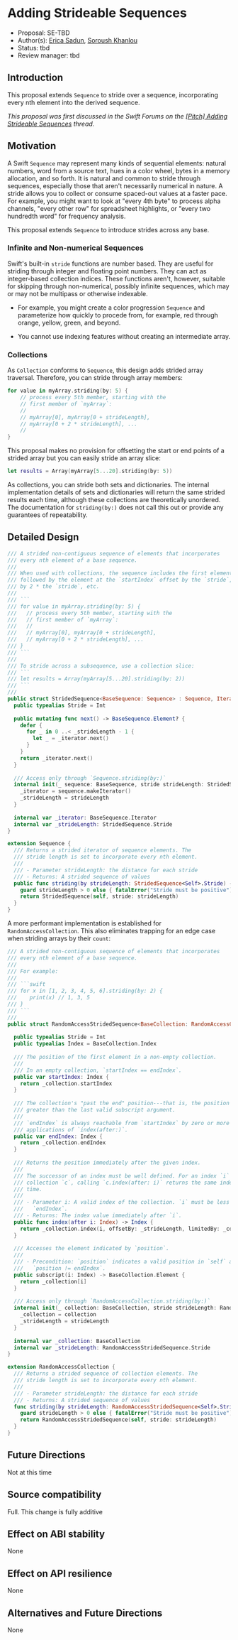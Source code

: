 # Adding Strideable Sequences

* Proposal: SE-TBD
* Author(s): [Erica Sadun](http://github.com/erica), [Soroush Khanlou](https://github.com/khanlou)
* Status: tbd 
* Review manager: tbd

## Introduction

This proposal extends `Sequence` to stride over a sequence, incorporating every nth element into the derived sequence.

*This proposal was first discussed in the Swift Forums on the [\[Pitch\] Adding Strideable Sequences](https://forums.swift.org/t/pitch-adding-strideable-sequences/12112/6) thread.*

## Motivation

A Swift `Sequence` may represent many kinds of sequential elements: natural numbers, word from a source text, hues in a color wheel, bytes in a memory allocation, and so forth. It is natural and common to stride through sequences, especially those that aren't necessarily numerical in nature. A stride allows you to collect or consume spaced-out values at a faster pace. For example, you might want to look at "every 4th byte" to process alpha channels, "every other row" for spreadsheet highlights, or "every two hundredth word" for frequency analysis.

This proposal extends `Sequence` to introduce strides across any base. 

### Infinite and Non-numerical Sequences

Swift's built-in `stride` functions are number based. They are useful for striding through integer and floating point numbers. They can act as integer-based collection indices. These functions aren't, however, suitable for skipping through non-numerical, possibly infinite sequences, which may or may not be multipass or otherwise indexable. 

* For example, you might create a color progression `Sequence` and parameterize how quickly to procede from, for example, red through orange, yellow, green, and beyond.

* You cannot use indexing features without creating an intermediate array.

### Collections

As `Collection` conforms to `Sequence`, this design adds strided array traversal. Therefore, you can stride through array members:

```swift
for value in myArray.striding(by: 5) {
    // process every 5th member, starting with the
    // first member of `myArray`:
    //
    // myArray[0], myArray[0 + strideLength], 
    // myArray[0 + 2 * strideLength], ...
    //
}
```

This proposal makes no provision for offsetting the start or end points of a strided array but you can easily stride an array slice:

```swift
let results = Array(myArray[5...20].striding(by: 5))
```

As collections, you can stride both sets and dictionaries. The internal implementation details of sets and dictionaries will return the same strided results each time, although these collections are theoretically unordered. The documentation for `striding(by:)` does not call this out or provide any guarantees of repeatability.

## Detailed Design

```swift
/// A strided non-contiguous sequence of elements that incorporates
/// every nth element of a base sequence.
///
/// When used with collections, the sequence includes the first element
/// followed by the element at the `startIndex` offset by the `stride`,
/// by 2 * the `stride`, etc.
///
/// ```
/// for value in myArray.striding(by: 5) {
///   // process every 5th member, starting with the
///   // first member of `myArray`:
///   //
///   // myArray[0], myArray[0 + strideLength],
///   // myArray[0 + 2 * strideLength], ...
/// }
/// ```
///
/// To stride across a subsequence, use a collection slice:
/// ```
/// let results = Array(myArray[5...20].striding(by: 2))
/// ```
///
public struct StridedSequence<BaseSequence: Sequence> : Sequence, IteratorProtocol {
  public typealias Stride = Int
  
  public mutating func next() -> BaseSequence.Element? {
    defer {
      for _ in 0 ..< _strideLength - 1 {
        let _ = _iterator.next()
      }
    }
    return _iterator.next()
  }
  
  /// Access only through `Sequence.striding(by:)`
  internal init(_ sequence: BaseSequence, stride strideLength: StridedSequence.Stride) {
    _iterator = sequence.makeIterator()
    _strideLength = strideLength
  }
  
  internal var _iterator: BaseSequence.Iterator
  internal var _strideLength: StridedSequence.Stride
}

extension Sequence {
  /// Returns a strided iterator of sequence elements. The
  /// stride length is set to incorporate every nth element.
  ///
  /// - Parameter strideLength: the distance for each stride
  /// - Returns: A strided sequence of values
  public func striding(by strideLength: StridedSequence<Self>.Stride) -> StridedSequence<Self> {
    guard strideLength > 0 else { fatalError("Stride must be positive")}
    return StridedSequence(self, stride: strideLength)
  }
}
```

A more performant implementation is established for `RandomAccessCollection`. This also eliminates trapping for an edge case when striding arrays by their `count`:

```swift
/// A strided non-contiguous sequence of elements that incorporates
/// every nth element of a base sequence.
///
/// For example:
///
/// ```swift
/// for x in [1, 2, 3, 4, 5, 6].striding(by: 2) {
///    print(x) // 1, 3, 5
/// }
/// ```
///
public struct RandomAccessStridedSequence<BaseCollection: RandomAccessCollection> : Collection {
  
  public typealias Stride = Int
  public typealias Index = BaseCollection.Index
  
  /// The position of the first element in a non-empty collection.
  ///
  /// In an empty collection, `startIndex == endIndex`.
  public var startIndex: Index {
    return _collection.startIndex
  }
  
  /// The collection's "past the end" position---that is, the position one
  /// greater than the last valid subscript argument.
  ///
  /// `endIndex` is always reachable from `startIndex` by zero or more
  /// applications of `index(after:)`.
  public var endIndex: Index {
    return _collection.endIndex
  }
  
  /// Returns the position immediately after the given index.
  ///
  /// The successor of an index must be well defined. For an index `i` into a
  /// collection `c`, calling `c.index(after: i)` returns the same index every
  /// time.
  ///
  /// - Parameter i: A valid index of the collection. `i` must be less than
  ///   `endIndex`.
  /// - Returns: The index value immediately after `i`.
  public func index(after i: Index) -> Index {
    return _collection.index(i, offsetBy: _strideLength, limitedBy: _collection.endIndex) ?? _collection.endIndex
  }
  
  /// Accesses the element indicated by `position`.
  ///
  /// - Precondition: `position` indicates a valid position in `self` and
  ///   `position != endIndex`.
  public subscript(i: Index) -> BaseCollection.Element {
    return _collection[i]
  }
  
  /// Access only through `RandomAccessCollection.striding(by:)`
  internal init(_ collection: BaseCollection, stride strideLength: RandomAccessStridedSequence.Stride) {
    _collection = collection
    _strideLength = strideLength
  }
  
  internal var _collection: BaseCollection
  internal var _strideLength: RandomAccessStridedSequence.Stride
}

extension RandomAccessCollection {
  /// Returns a strided sequence of collection elements. The
  /// stride length is set to incorporate every nth element.
  ///
  /// - Parameter strideLength: the distance for each stride
  /// - Returns: A strided sequence of values
  func striding(by strideLength: RandomAccessStridedSequence<Self>.Stride) -> RandomAccessStridedSequence<Self> {
    guard strideLength > 0 else { fatalError("Stride must be positive")}
    return RandomAccessStridedSequence(self, stride: strideLength)
  }
}
```

## Future Directions

Not at this time

## Source compatibility

Full. This change is fully additive

## Effect on ABI stability

None

## Effect on API resilience

None

## Alternatives and Future Directions

None
